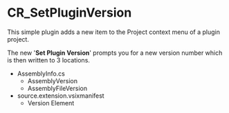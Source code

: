 CR_SetPluginVersion
===================

This simple plugin adds a new item to the Project context menu of a plugin project.

The new '**Set Plugin Version**' prompts you for a new version number which is then written to 3 locations.

 - AssemblyInfo.cs 
   - AssemblyVersion
   - AssemblyFileVersion
 - source.extension.vsixmanifest
   - Version Element

